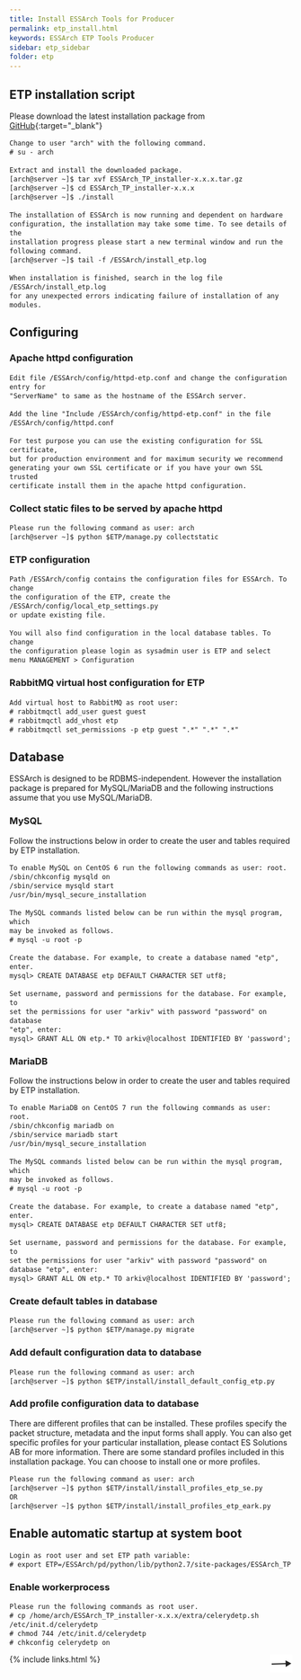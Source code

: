 ```yaml
---
title: Install ESSArch Tools for Producer
permalink: etp_install.html
keywords: ESSArch ETP Tools Producer
sidebar: etp_sidebar
folder: etp
---
```


## ETP installation script

Please download the latest installation package from  [GitHub](https://github.com/ESSolutions/ESSArch_Tools_Producer/releases/latest){:target="_blank"}

    Change to user "arch" with the following command.
    # su - arch

    Extract and install the downloaded package.
    [arch@server ~]$ tar xvf ESSArch_TP_installer-x.x.x.tar.gz
    [arch@server ~]$ cd ESSArch_TP_installer-x.x.x
    [arch@server ~]$ ./install

    The installation of ESSArch is now running and dependent on hardware
    configuration, the installation may take some time. To see details of the
    installation progress please start a new terminal window and run the
    following command.
    [arch@server ~]$ tail -f /ESSArch/install_etp.log

    When installation is finished, search in the log file /ESSArch/install_etp.log
    for any unexpected errors indicating failure of installation of any modules.

## Configuring

### Apache httpd configuration

    Edit file /ESSArch/config/httpd-etp.conf and change the configuration entry for
    "ServerName" to same as the hostname of the ESSArch server.

    Add the line "Include /ESSArch/config/httpd-etp.conf" in the file
    /ESSArch/config/httpd.conf

    For test purpose you can use the existing configuration for SSL certificate,
    but for production environment and for maximum security we recommend
    generating your own SSL certificate or if you have your own SSL trusted
    certificate install them in the apache httpd configuration.

### Collect static files to be served by apache httpd

    Please run the following command as user: arch
    [arch@server ~]$ python $ETP/manage.py collectstatic

### ETP configuration

    Path /ESSArch/config contains the configuration files for ESSArch. To change
    the configuration of the ETP, create the /ESSArch/config/local_etp_settings.py
    or update existing file.

    You will also find configuration in the local database tables. To change
    the configuration please login as sysadmin user is ETP and select
    menu MANAGEMENT > Configuration

### RabbitMQ virtual host configuration for ETP

    Add virtual host to RabbitMQ as root user:
    # rabbitmqctl add_user guest guest
    # rabbitmqctl add_vhost etp
    # rabbitmqctl set_permissions -p etp guest ".*" ".*" ".*"

## Database

ESSArch is designed to be RDBMS-independent. However the installation package
is prepared for MySQL/MariaDB and the following instructions assume that you
use MySQL/MariaDB.

### MySQL

Follow the instructions below in order to create the user and tables required
by ETP installation.

    To enable MySQL on CentOS 6 run the following commands as user: root.
    /sbin/chkconfig mysqld on
    /sbin/service mysqld start  
    /usr/bin/mysql_secure_installation

    The MySQL commands listed below can be run within the mysql program, which
    may be invoked as follows.
    # mysql -u root -p

    Create the database. For example, to create a database named "etp", enter.
    mysql> CREATE DATABASE etp DEFAULT CHARACTER SET utf8;

    Set username, password and permissions for the database. For example, to
    set the permissions for user "arkiv" with password "password" on database
    "etp", enter:
    mysql> GRANT ALL ON etp.* TO arkiv@localhost IDENTIFIED BY 'password';

### MariaDB

Follow the instructions below in order to create the user and tables required
by ETP installation.

    To enable MariaDB on CentOS 7 run the following commands as user: root.
    /sbin/chkconfig mariadb on
    /sbin/service mariadb start
    /usr/bin/mysql_secure_installation

    The MySQL commands listed below can be run within the mysql program, which
    may be invoked as follows.
    # mysql -u root -p

    Create the database. For example, to create a database named "etp", enter.
    mysql> CREATE DATABASE etp DEFAULT CHARACTER SET utf8;

    Set username, password and permissions for the database. For example, to
    set the permissions for user "arkiv" with password "password" on
    database "etp", enter:
    mysql> GRANT ALL ON etp.* TO arkiv@localhost IDENTIFIED BY 'password';

### Create default tables in database

    Please run the following command as user: arch
    [arch@server ~]$ python $ETP/manage.py migrate

### Add default configuration data to database

    Please run the following command as user: arch
    [arch@server ~]$ python $ETP/install/install_default_config_etp.py

### Add profile configuration data to database
There are different profiles that can be installed. These profiles specify the packet structure, metadata and the input forms shall apply. You can also get specific profiles for your particular installation, please contact ES Solutions AB for more information. There are some standard profiles included in this installation package. You can choose to install one or more profiles.

    Please run the following command as user: arch
    [arch@server ~]$ python $ETP/install/install_profiles_etp_se.py
    OR
    [arch@server ~]$ python $ETP/install/install_profiles_etp_eark.py

## Enable automatic startup at system boot

    Login as root user and set ETP path variable:
    # export ETP=/ESSArch/pd/python/lib/python2.7/site-packages/ESSArch_TP

### Enable workerprocess

    Please run the following commands as root user.
    # cp /home/arch/ESSArch_TP_installer-x.x.x/extra/celerydetp.sh /etc/init.d/celerydetp
    # chmod 744 /etc/init.d/celerydetp
    # chkconfig celerydetp on

[<img align="right" src="images/n.png">](etp_running.html)
{% include links.html %}
